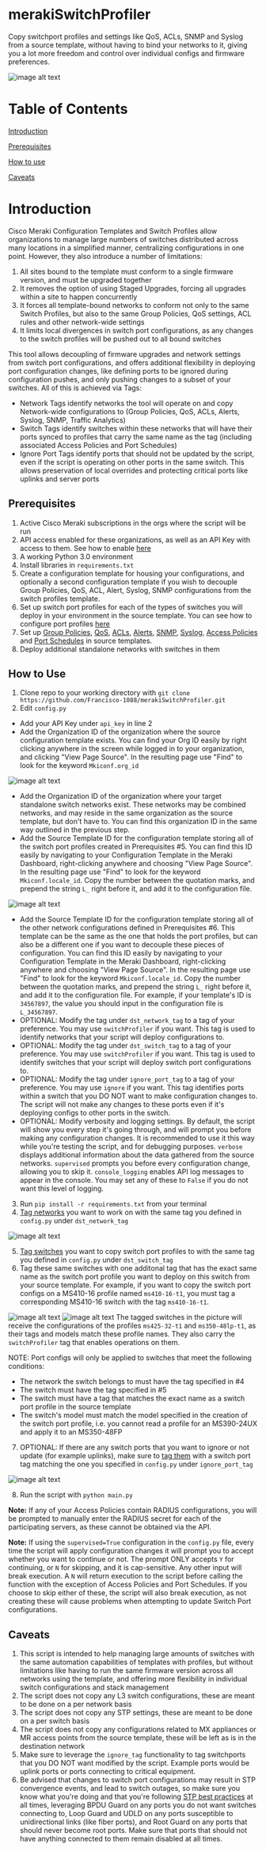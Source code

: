 # merakiSwitchProfiler

Copy switchport profiles and settings like QoS, ACLs, SNMP and Syslog from a source template, without having to bind your networks to it, giving you a lot more freedom and control over individual configs and firmware preferences.

![image alt text](images/diagram.png)

# Table of Contents

[Introduction](#intro)

[Prerequisites](#prereq)

[How to use](#howtouse)

[Caveats](#caveats)

<a name="intro"/>

# Introduction

Cisco Meraki Configuration Templates and Switch Profiles allow organizations to manage large numbers of switches distributed across many locations in a simplified manner, centralizing configurations in one point. However, they also introduce a number of limitations:
1. All sites bound to the template must conform to a single firmware version, and must be upgraded together
2. It removes the option of using Staged Upgrades, forcing all upgrades within a site to happen concurrently
3. It forces all template-bound networks to conform not only to the same Switch Profiles, but also to the same Group Policies, QoS settings, ACL rules and other network-wide settings
4. It limits local divergences in switch port configurations, as any changes to the switch profiles will be pushed out to all bound switches

This tool allows decoupling of firmware upgrades and network settings from switch port configurations, and offers additional flexibility in deploying port configuration changes, like defining ports to be ignored during configuration pushes, and only pushing changes to a subset of your switches. All of this is achieved via Tags:

* Network Tags identify networks the tool will operate on and copy Network-wide configurations to (Group Policies, QoS, ACLs, Alerts, Syslog, SNMP, Traffic Analytics)
* Switch Tags identify switches within these networks that will have their ports synced to profiles that carry the same name as the tag (including associated Access Policies and Port Schedules)
* Ignore Port Tags identify ports that should not be updated by the script, even if the script is operating on other ports in the same switch. This allows preservation of local overrides and protecting critical ports like uplinks and server ports

<a name="prereq"/>

## Prerequisites

1. Active Cisco Meraki subscriptions in the orgs where the script will be run
2. API access enabled for these organizations, as well as an API Key with access to them. See how to enable [here](https://documentation.meraki.com/General_Administration/Other_Topics/Cisco_Meraki_Dashboard_API)
3. A working Python 3.0 environment
4. Install libraries in `requirements.txt`
5. Create a configuration template for housing your configurations, and optionally a second configuration template if you wish to decouple Group Policies, QoS, ACL, Alert, Syslog, SNMP configurations from the switch profiles template.
6. Set up switch port profiles for each of the types of switches you will deploy in your environment in the source template. You can see how to configure port profiles [here](https://documentation.meraki.com/Architectures_and_Best_Practices/Cisco_Meraki_Best_Practice_Design/Best_Practice_Design_-_MS_Switching/Templates_for_Switching_Best_Practices#Switch_Profiles)
7. Set up [Group Policies](https://documentation.meraki.com/MS/Access_Control/Meraki_MS_Group_Policy_Access_Control_Lists), [QoS](https://documentation.meraki.com/MS/Other_Topics/QoS_(Quality_of_Service)), [ACLs](https://documentation.meraki.com/MS/Layer_3_Switching/Configuring_ACLs), [Alerts](https://documentation.meraki.com/General_Administration/Cross-Platform_Content/Alerts_and_Notifications), [SNMP](https://documentation.meraki.com/General_Administration/Monitoring_and_Reporting/SNMP_Overview_and_Configuration), [Syslog](https://documentation.meraki.com/General_Administration/Monitoring_and_Reporting/Syslog_Server_Overview_and_Configuration), [Access Policies](https://documentation.meraki.com/MS/Access_Control/MS_Switch_Access_Policies_(802.1X)) and [Port Schedules](https://documentation.meraki.com/MS/Access_Control/Port_Schedules) in source templates.
8. Deploy additional standalone networks with switches in them

<a name="howtouse"/>

## How to Use

1. Clone repo to your working directory with `git clone https://github.com/Francisco-1088/merakiSwitchProfiler.git`
2. Edit `config.py`
* Add your API Key under `api_key` in line 2
* Add the Organization ID of the organization where the source configuration template exists. You can find your Org ID easily by right clicking anywhere in the screen while logged in to your organization, and clicking "View Page Source". In the resulting page use "Find" to look for the keyword `Mkiconf.org_id`

![image alt text](images/org_id.png)

* Add the Organization ID of the organization where your target standalone switch networks exist. These networks may be combined networks, and may reside in the same organization as the source template, but don't have to. You can find this organization ID in the same way outlined in the previous step.
* Add the Source Template ID for the configuration template storing all of the switch port profiles created in Prerequisites #5. You can find this ID easily by navigating to your Configuration Template in the Meraki Dashboard, right-clicking anywhere and choosing "View Page Source". In the resulting page use "Find" to look for the keyword `Mkiconf.locale_id`. Copy the number between the quotation marks, and prepend the string `L_` right before it, and add it to the configuration file.

![image alt text](images/template_id.png)

* Add the Source Template ID for the configuration template storing all of the other network configurations defined in Prerequisites #6. This template can be the same as the one that holds the port profiles, but can also be a different one if you want to decouple these pieces of configuration. You can find this ID easily by navigating to your Configuration Template in the Meraki Dashboard, right-clicking anywhere and choosing "View Page Source". In the resulting page use "Find" to look for the keyword `Mkiconf.locale_id`. Copy the number between the quotation marks, and prepend the string `L_` right before it, and add it to the configuration file. For example, if your template's ID is `34567897`, the value you should input in the configuration file is `L_34567897`.
* OPTIONAL: Modify the tag under `dst_network_tag` to a tag of your preference. You may use `switchProfiler` if you want. This tag is used to identify networks that your script will deploy configurations to.
* OPTIONAL: Modify the tag under `dst_switch_tag` to a tag of your preference. You may use `switchProfiler` if you want. This tag is used to identify switches that your script will deploy switch port configurations to.
* OPTIONAL: Modify the tag under `ignore_port_tag` to a tag of your preference. You may use `ignore` if you want. This tag identifies ports within a switch that you DO NOT want to make configuration changes to. The script will not make any changes to these ports even if it's deploying configs to other ports in the switch.
* OPTIONAL: Modify verbosity and logging settings. By default, the script will show you every step it's going through, and will prompt you before making any configuration changes. It is recommended to use it this way while you're testing the script, and for debugging purposes. `verbose` displays additional information about the data gathered from the source networks. `supervised` prompts you before every configuration change, allowing you to skip it. `console_logging` enables API log messages to appear in the console. You may set any of these to `False` if you do not want this level of logging.
3. Run `pip install -r requirements.txt` from your terminal
4. [Tag networks](https://documentation.meraki.com/General_Administration/Organizations_and_Networks/Organization_Menu/Manage_Tags) you want to work on with the same tag you defined in `config.py` under `dst_network_tag`

![image alt text](images/network_tags.png)

5. [Tag switches](https://documentation.meraki.com/General_Administration/Organizations_and_Networks/Organization_Menu/Manage_Tags#Creating_Device_tags) you want to copy switch port profiles to with the same tag you defined in `config.py` under `dst_switch_tag`
6. Tag these same switches with one additonal tag that has the exact same name as the switch port profile you want to deploy on this switch from your source template. For example, if you want to copy the switch port configs on a MS410-16 profile named `ms410-16-t1`, you must tag a corresponding MS410-16 switch with the tag `ms410-16-t1`.

![image alt text](images/switch_tags.png)
![image alt text](images/port_profiles.png)
The tagged switches in the picture will receive the configurations of the profiles `ms425-32-t1` and `ms350-48lp-t1`, as their tags and models match these profile names. They also carry the `switchProfiler` tag that enables operations on them.

NOTE: Port configs will only be applied to switches that meet the following conditions:
* The network the switch belongs to must have the tag specified in #4
* The switch must have the tag specified in #5
* The switch must have a tag that matches the exact name as a switch port profile in the source template
* The switch's model must match the model specified in the creation of the switch port profile, i.e. you cannot read a profile for an MS390-24UX and apply it to an MS350-48FP
7. OPTIONAL: If there are any switch ports that you want to ignore or not update (for example uplinks), make sure to [tag them](https://documentation.meraki.com/MS/Port_and_VLAN_Configuration/Switch_Ports#Port_configuration) with a switch port tag matching the one you specified in `config.py` under `ignore_port_tag`

![image alt text](images/ignore_port_tags.png)

8. Run the script with `python main.py`

**Note:** If any of your Access Policies contain RADIUS configurations, you will be prompted to manually enter the RADIUS secret for each of the participating servers, as these cannot be obtained via the API.

**Note:** If using the `supervised=True` configuration in the `config.py` file, every time the script will apply configuration changes it will prompt you to accept whether you want to continue or not. The prompt ONLY accepts `Y` for continuing, or `N` for skipping, and it is cap-sensitive. Any other input will break execution. A `N` will return execution to the script before calling the function with the exception of Access Policies and Port Schedules. If you choose to skip either of these, the script will also break execution, as not creating these will cause problems when attempting to update Switch Port configurations.

<a name="caveats"/>

## Caveats

1. This script is intended to help managing large amounts of switches with the same automation capabilities of templates with profiles, but without limitations like having to run the same firmware version across all networks using the template, and offering more flexibility in individual switch configurations and stack management
2. The script does not copy any L3 switch configurations, these are meant to be done on a per network basis
3. The script does not copy any STP settings, these are meant to be done on a per switch basis
4. The script does not copy any configurations related to MX appliances or MR access points from the source template, these will be left as is in the destination network
5. Make sure to leverage the `ignore_tag` functionality to tag switchports that you DO NOT want modified by the script. Example ports would be uplink ports or ports connecting to critical equipment.
6. Be advised that changes to switch port configurations may result in STP convergence events, and lead to switch outages, so make sure you know what you're doing and that you're following [STP best practices](https://documentation.meraki.com/MS/Port_and_VLAN_Configuration/Configuring_Spanning_Tree_on_Meraki_Switches_(MS)) at all times, leveraging BPDU Guard on any ports you do not want switches connecting to, Loop Guard and UDLD on any ports susceptible to unidirectional links (like fiber ports), and Root Guard on any ports that should never become root ports. Make sure that ports that should not have anything connected to them remain disabled at all times.
